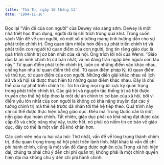 ```yaml
---
title: 'Thứ Tư, ngày 16 tháng 11'
date: '1994-11-16'
---
```


Đọc lại "Vấn đề của con người" của Dewey vào sáng sớm. Dewey là một nhà triết học thực dụng, người đã bị chỉ trích trong quá khứ. Trong cuốn sách Vấn đề về con người, có một số ý tưởng mang tính hướng dẫn cho sự phát triển chính trị. Ông quan tâm nhiều hơn đến sự phát triển chính trị và phát triển con người từ quan điểm của con người, ông tin rằng giáo dục là quá trình chính trị cơ bản nhất của xã hội. Ông trích lời nói của Wenn: “Giáo dục là an ninh chính trị cơ bản nhất, và nó đang tràn ngập bên ngoài con tàu này.” Từ quan điểm phát triển chính trị, luôn có những điểm vào khác nhau, chẳng hạn như từ quan điểm thể chế. Từ quan điểm pháp lý, từ quan điểm về thủ tục, từ quan điểm của con người. Những diễn giải khác nhau về lịch sử và xã hội sẽ được thực hiện từ những quan điểm khác nhau. Đây là chủ thể của sự phát triển chính trị. Tôi tin rằng mọi người cực kỳ quan trọng trong phát triển chính trị. Các giá trị và nguyên tắc thống trị xã hội được truyền cho thế hệ tiếp theo là một dự án chính trị cơ bản của xã hội, bởi vì điểm yếu lớn nhất của con người là không có khả năng truyền đạt các ý tưởng chính trị mà thế hệ trước đã nhận tới thế hệ tiếp theo. Quá trình này chỉ có thể được thực hiện bằng giáo dục. Điều mà Trung Quốc cần là một nền giáo dục hoàn chỉnh. Tất nhiên, giáo dục phải có khả năng đạt được các cấp độ và chức năng như vậy, trước hết, nó phải có niềm tin cơ bản về giáo dục, đây có thể là một vấn đề khó khăn hơn.

Các sinh viên nêu ra hai câu hỏi: Thứ nhất, vấn đề về lòng trung thành chính trị, điều quan trọng trong xã hội phát triển lành tính. Mặt khác là vấn đề chi phí hành chính, cũng là một vấn đề đáng được nghiên cứu.Trong xã hội hiện đại, chúng ta phải chú ý đến chi phí quản trị, không phải là một chính quyền hiện đại mà không chú ý đến chi phí hành chính.

